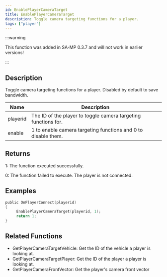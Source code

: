 ```yaml
---
id: EnablePlayerCameraTarget
title: EnablePlayerCameraTarget
description: Toggle camera targeting functions for a player.
tags: ["player"]
---
```


<TagLinks />

:::warning

This function was added in SA-MP 0.3.7 and will not work in earlier versions!

:::

## Description

Toggle camera targeting functions for a player. Disabled by default to save bandwidth.

| Name     | Description                                                    |
| -------- | -------------------------------------------------------------- |
| playerid | The ID of the player to toggle camera targeting functions for. |
| enable   | 1 to enable camera targeting functions and 0 to disable them.  |

## Returns

1: The function executed successfully.

0: The function failed to execute. The player is not connected.

## Examples

```c
public OnPlayerConnect(playerid)
{
     EnablePlayerCameraTarget(playerid, 1);
     return 1;
}
```

## Related Functions

- GetPlayerCameraTargetVehicle: Get the ID of the vehicle a player is looking at.
- GetPlayerCameraTargetPlayer: Get the ID of the player a player is looking at.
- GetPlayerCameraFrontVector: Get the player's camera front vector
